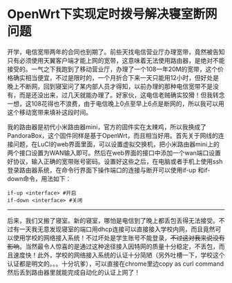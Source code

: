OpenWrt下实现定时拨号解决寝室断网问题
=====
开学，电信宽带两年的合同也到期了。前些天找电信营业厅办理宽带，竟然被告知只有必须使用天翼客户端才能上网的宽带，这意味着无法使用路由器，是绝对不能接受的。一气之下我跑到了移动营业厅，办理了一个108一年20M的宽带，这个价格确实相当便宜，不过是限时的，一个月折合下来一天只能用12小时，但好处是晚上不断网，回到寝室问了某内部人员才得知，以前办理的那种电信宽带不是没有，而是还没出来，过几天就能办理了。好家伙，这电信老贼确实狡猾！但我转念一想，这108花得也不浪费，由于电信晚上0点至早上6点是断网的，所以我可以用这个移动宽带来填补这段时间。

我的路由器是初代小米路由器mini，官方的固件实在太辣鸡，所以我换成了PandoraBox，这个固件同样是基于OpenWrt，而且相当好用。首先关于网线的连接问题，在LuCI的web界面里面，可以设置虚拟交换机，把小米路由器mini上的两个接口设置为WAN输入即可。然后在web界面的接口中添加一个wan端口设置好协议，输入正确的宽带账号密码。设置好这些之后，在电脑或者手机上使用ssh登录路由器系统，在命令行界面下操作端口的连接与断开可以使用if-up 和if-down命令，用法如下：

```
if-up <interface> #开启
if-down <interface> #关闭
```
---

后来，我们又搬了寝室。新的寝室，哪怕是电信到了晚上都丢包丢得无法接受。不过有一天我无意发现寝室的端口用dhcp连接可以直接接入学校内网，而且竟然可以使用学校的网络接入系统！不过坏处是学生账号不能登录，~~不过这对我来说没有影响~~。当然最令人惊喜的是通过这种途径接入因特网的质量十分稳定，不丢包，而且速度快！此外，学校的网络接入系统的认证十分简陋（另外吐槽一下，学校这个认证都是明文的。。。十分坑爹），可以直接在chrome里边copy as curl command然后丢到路由器里就能完成自动化的认证上网了！
